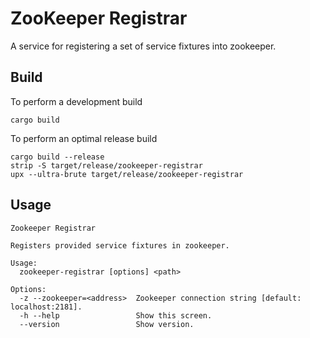 ZooKeeper Registrar
===================

A service for registering a set of service fixtures into zookeeper.

Build
-----

To perform a development build

    cargo build

To perform an optimal release build

    cargo build --release
    strip -S target/release/zookeeper-registrar
    upx --ultra-brute target/release/zookeeper-registrar

Usage
-----

    Zookeeper Registrar

    Registers provided service fixtures in zookeeper.

    Usage:
      zookeeper-registrar [options] <path>

    Options:
      -z --zookeeper=<address>  Zookeeper connection string [default: localhost:2181].
      -h --help                 Show this screen.
      --version                 Show version.
